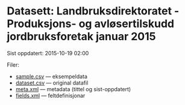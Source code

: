 # Datasett:     Landbruksdirektoratet - Produksjons- og avløsertilskudd jordbruksforetak januar 2015
 Sist oppdatert: 2015-10-19 02:00

 Filer:
 - [sample.csv](sample.csv) — eksempeldata
 - [dataset.csv](dataset.csv) — original datafil
 - [meta.xml](meta.xml) — metadata (tittel og sist-oppdatert)
 - [fields.xml](fields.xml) — feltdefinisjonar

